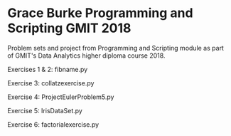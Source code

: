 # Grace Burke Programming and Scripting GMIT 2018
Problem sets and project from Programming and Scripting module as part of GMIT's Data Analytics higher diploma course 2018.

Exercises 1 & 2: fibname.py

Exercise 3: collatzexercise.py

Exercise 4: ProjectEulerProblem5.py

Exercise 5: IrisDataSet.py

Exercise 6: factorialexercise.py
